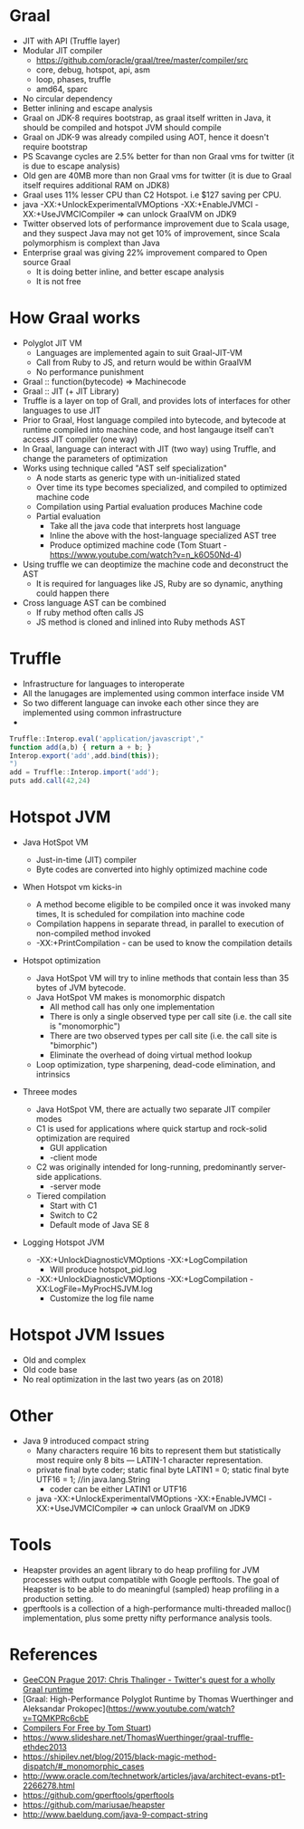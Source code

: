 # Graal
* JIT with API (Truffle layer)
* Modular JIT compiler
  * https://github.com/oracle/graal/tree/master/compiler/src
  * core, debug, hotspot, api, asm
  * loop, phases, truffle
  * amd64, sparc
* No circular dependency
* Better inlining and escape analysis
* Graal on JDK-8 requires bootstrap, as graal itself written in Java, it should be compiled and hotspot JVM should compile
* Graal on JDK-9 was already compiled using AOT, hence it doesn't require bootstrap
* PS Scavange cycles are 2.5% better for than non Graal vms for twitter (it is due to escape analysis)
* Old gen are 40MB more than non Graal vms for twitter (it is due to Graal itself requires additional RAM on JDK8)
* Graal uses 11% lesser CPU than C2 Hotspot. i.e $127 saving per CPU.
* java -XX:+UnlockExperimentalVMOptions -XX:+EnableJVMCI -XX:+UseJVMCICompiler => can unlock GraalVM on JDK9
* Twitter observed lots of performance improvement due to Scala usage, and they suspect Java may not get 10% of improvement, since Scala polymorphism is complext than Java
* Enterprise graal was giving 22% improvement compared to Open source Graal
  * It is doing better inline, and better escape analysis
  * It is not free 

# How Graal works
* Polyglot JIT VM
  * Languages are implemented again to suit Graal-JIT-VM
  * Call from Ruby to JS, and return would be within GraalVM
  * No performance punishment
* Graal :: function(bytecode) => Machinecode
* Graal :: JIT (+ JIT Library)
* Truffle is a layer on top of Grall, and provides lots of interfaces for other languages to use JIT
* Prior to Graal, Host language compiled into bytecode, and bytecode at runtime compiled into machine code, and host langauge itself can't access JIT compiler (one way)  
* In Graal, language can interact with JIT (two way)  using Truffle, and change the parameters of optimization
* Works using technique called "AST self specialization"
  * A node starts as generic type with un-initialized stated
  * Over time its type becomes specialized, and compiled to optimized machine code
  * Compilation using Partial evaluation produces Machine code
  * Partial evaluation
    * Take all the java code that interprets host language
    * Inline the above with the host-language specialized AST tree
    * Produce optimized machine code (Tom Stuart - https://www.youtube.com/watch?v=n_k6O50Nd-4) 
* Using truffle we can deoptimize the machine code and deconstruct the AST
  * It is required for languages like JS, Ruby are so dynamic, anything could happen there
* Cross language AST can be combined
  * If ruby method often calls JS
  * JS method is cloned and inlined into Ruby methods AST


# Truffle
* Infrastructure for languages to interoperate
* All the lanugages are implemented using common interface inside VM
* So two different language can invoke each other since they are implemented using common infrastructure
* 
```javascript
Truffle::Interop.eval('application/javascript',"
function add(a,b) { return a + b; }
Interop.export('add',add.bind(this));
")
add = Truffle::Interop.import('add');
puts add.call(42,24) 
``` 

# Hotspot JVM

* Java HotSpot VM 
  * Just-in-time (JIT) compiler
  * Byte codes are converted into highly optimized machine code
  
* When Hotspot vm kicks-in  
  * A method become eligible to be compiled once it was invoked many times, It is scheduled for compilation into machine code
  * Compilation happens in separate thread, in parallel to execution of non-compiled method invoked
  * -XX:+PrintCompilation - can be used to know the compilation details

* Hotspot optimization  
  * Java HotSpot VM will try to inline methods that contain less than 35 bytes of JVM bytecode.
  * Java HotSpot VM makes is monomorphic dispatch
    * All method call has only one implementation
    * There is only a single observed type per call site (i.e. the call site is "monomorphic")
    * There are two observed types per call site (i.e. the call site is "bimorphic")
    * Eliminate the overhead of doing virtual method lookup
  * Loop optimization, type sharpening, dead-code elimination, and intrinsics 

* Threee modes
  * Java HotSpot VM, there are actually two separate JIT compiler modes
  * C1 is used for applications where quick startup and rock-solid optimization are required
    * GUI application
    * -client mode
  * C2 was originally intended for long-running, predominantly server-side applications.
    * -server mode
  * Tiered compilation
    * Start with C1
    * Switch to C2
    * Default mode of Java SE 8

* Logging Hotspot JVM
  * -XX:+UnlockDiagnosticVMOptions -XX:+LogCompilation
    * Will produce hotspot_pid<PID>.log
  * -XX:+UnlockDiagnosticVMOptions -XX:+LogCompilation  -XX:LogFile=MyProcHSJVM.log
    * Customize the log file name  

# Hotspot JVM Issues

* Old and complex
* Old code base
* No real optimization in the last two years (as on 2018)

# Other

* Java 9 introduced compact string
  * Many characters require 16 bits to represent them but statistically most require only 8 bits — LATIN-1 character representation. 
  * private final byte coder; static final byte LATIN1 = 0; static final byte UTF16 = 1; //in java.lang.String
    * coder can be either LATIN1 or UTF16
  * java -XX:+UnlockExperimentalVMOptions -XX:+EnableJVMCI -XX:+UseJVMCICompiler => can unlock GraalVM on JDK9

# Tools

* Heapster provides an agent library to do heap profiling for JVM processes with output compatible with Google perftools. The goal of Heapster is to be able to do meaningful (sampled) heap profiling in a production setting.
* gperftools is a collection of a high-performance multi-threaded malloc() implementation, plus some pretty nifty performance analysis tools. 
 

# References

* [GeeCON Prague 2017: Chris Thalinger - Twitter's quest for a wholly Graal runtime](https://www.youtube.com/watch?v=pR5NDkIZBOA)
* [Graal: High-Performance Polyglot Runtime by Thomas Wuerthinger and Aleksandar Prokopec](https://www.youtube.com/watch?v=TQMKPRc6cbE
* [Compilers For Free by Tom Stuart](https://www.youtube.com/watch?v=n_k6O50Nd-4))
* https://www.slideshare.net/ThomasWuerthinger/graal-truffle-ethdec2013   
* https://shipilev.net/blog/2015/black-magic-method-dispatch/#_monomorphic_cases
* http://www.oracle.com/technetwork/articles/java/architect-evans-pt1-2266278.html
* https://github.com/gperftools/gperftools
* https://github.com/mariusae/heapster
* http://www.baeldung.com/java-9-compact-string

